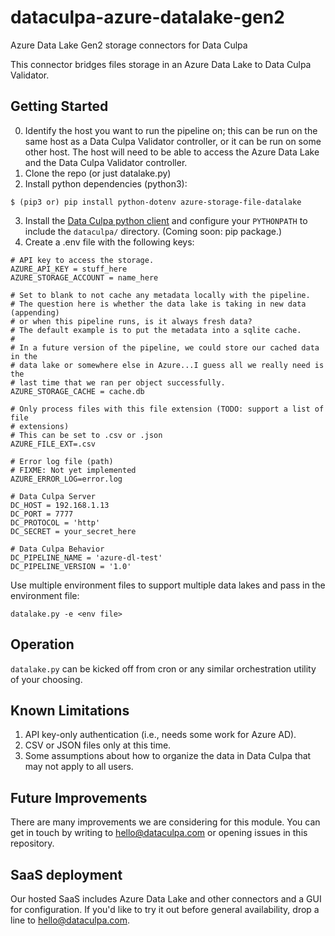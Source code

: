 # dataculpa-azure-datalake-gen2
Azure Data Lake Gen2 storage connectors for Data Culpa

This connector bridges files storage in an Azure Data Lake to Data Culpa Validator.

## Getting Started

0. Identify the host you want to run the pipeline on; this can be run on the same host as a Data Culpa Validator controller, or it can be run on some other host. The host will need to be able to access the Azure Data Lake and the Data Culpa Validator controller.
1. Clone the repo (or just datalake.py)
2. Install python dependencies (python3):

```
$ (pip3 or) pip install python-dotenv azure-storage-file-datalake
```
3. Install the [Data Culpa python client](https://github.com/Data-Culpa/openclients) and configure your ```PYTHONPATH``` to include the ```dataculpa/``` directory.  (Coming soon: pip package.)
4. Create a .env file with the following keys:

```
# API key to access the storage.
AZURE_API_KEY = stuff_here
AZURE_STORAGE_ACCOUNT = name_here
 
# Set to blank to not cache any metadata locally with the pipeline.
# The question here is whether the data lake is taking in new data (appending)
# or when this pipeline runs, is it always fresh data?
# The default example is to put the metadata into a sqlite cache.
# 
# In a future version of the pipeline, we could store our cached data in the 
# data lake or somewhere else in Azure...I guess all we really need is the 
# last time that we ran per object successfully.
AZURE_STORAGE_CACHE = cache.db

# Only process files with this file extension (TODO: support a list of file
# extensions)
# This can be set to .csv or .json
AZURE_FILE_EXT=.csv

# Error log file (path)
# FIXME: Not yet implemented
AZURE_ERROR_LOG=error.log

# Data Culpa Server
DC_HOST = 192.168.1.13
DC_PORT = 7777
DC_PROTOCOL = 'http'
DC_SECRET = your_secret_here

# Data Culpa Behavior
DC_PIPELINE_NAME = 'azure-dl-test'
DC_PIPELINE_VERSION = '1.0'

```

Use multiple environment files to support multiple data lakes and pass in the environment file:

```
datalake.py -e <env file>
```

## Operation

```datalake.py``` can be kicked off from cron or any similar orchestration utility of your choosing.

## Known Limitations

1. API key-only authentication (i.e., needs some work for Azure AD).
2. CSV or JSON files only at this time.
3. Some assumptions about how to organize the data in Data Culpa that may not apply to all users.

## Future Improvements

There are many improvements we are considering for this module. You can get in touch by writing to hello@dataculpa.com or opening issues in this repository.

## SaaS deployment

Our hosted SaaS includes Azure Data Lake and other connectors and a GUI for configuration. If you'd like to try it out before general availability, drop a line to hello@dataculpa.com.
